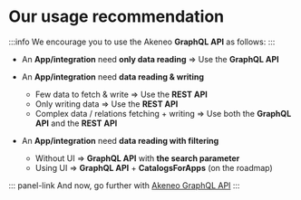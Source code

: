 # Our usage recommendation

:::info
We encourage you to use the Akeneo **GraphQL API** as follows:
:::

- An **App/integration** need **only data reading** ⇒ Use the **GraphQL API**
- An **App/integration** need **data reading & writing**
  - Few data to fetch & write ⇒ Use the **REST API**
  - Only writing data ⇒ Use the **REST API**
  - Complex data / relations fetching + writing ⇒ Use both the **GraphQL API** and the **REST API**

- An **App/integration** need **data reading with filtering**
  - Without UI ⇒ **GraphQL API** with **the search parameter**
  - Using UI ⇒ **GraphQL API** + **CatalogsForApps** (on the roadmap)

::: panel-link And now, go further with [Akeneo GraphQL API](/graphql/getting-started.html)
:::
